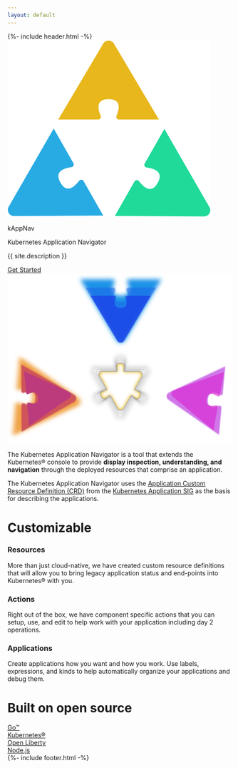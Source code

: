 ```yaml
---
layout: default
---
```

<div class="main_container" role="main">
    {%- include header.html -%}
    <section class="logo_content">
        <div class="logo">
            <img class="logo_svg" src="graphics/kappnav-logo.svg" alt="kAppNav logo">
            <div class="logo_text">        
                <p id="kappnav-title">kAppNav</p>
                <p>Kubernetes Application Navigator</p>
            </div>
        </div>
        <p class="site_desc">{{ site.description }}</p>
        <a class="button" id="getting_started" href="https://github.com/kappnav/README" target="_blank" rel="noopener">Get Started</a>
    </section>
    <section class="graphic">
        <img class="triangles_svg" src="graphics/kappnav-graphic.svg" alt="kAppNav graphic">
    </section>
    <div class="info">
        <p>The Kubernetes Application Navigator is a tool that extends the Kubernetes® console to provide <b>display inspection, understanding, and navigation</b> through the deployed resources that comprise an application.</p>
        <p>The Kubernetes Application Navigator uses the <a href="https://github.com/kubernetes-sigs/application/blob/master/config/crds/app_v1beta1_application.yaml" target="_blank" rel="noopener">Application Custom Resource Definition (CRD)</a> from the <a href="https://github.com/kubernetes-sigs/application" target="_blank" rel="noopener">Kubernetes Application SIG</a> as the basis for describing the applications.</p>
    </div>
    <div class="customizable">
        <h1 class="customizable_title">Customizable</h1>
        <div class="resources">
            <h3>Resources</h3>
            <p class="tri_section_p"> More than just cloud-native, we have created custom resource definitions that will allow you to bring legacy application status and end-points into Kubernetes® with you.</p>
        </div>
        <div class="actions">
            <h3>Actions</h3>
            <p>Right out of the box, we have component specific actions that you can setup, use, and edit to help work with your application including day 2 operations.</p>
        </div>
        <div class="applications">
            <h3>Applications</h3>
            <p>Create applications how you want and how you work. Use labels, expressions, and kinds to help automatically organize your applications and debug them.</p>
        </div>
    </div>
    <div class="built_on">
        <h1 class="builton_title">Built on open source</h1>
        <div class="go">
            <a href="https://golang.org/" target="_blank">Go™</a>
        </div>
        <div class="kubernetes">
            <a href="https://kubernetes.io/" target="_blank">Kubernetes®</a>
        </div>
        <div class="open_liberty">
            <a href="https://openliberty.io" target="_blank">Open Liberty</a>
        </div>
        <div class="node">
            <a href="https://nodejs.org" target="_blank">Node.js</a>
        </div>
    </div>
    {%- include footer.html -%}
</div>